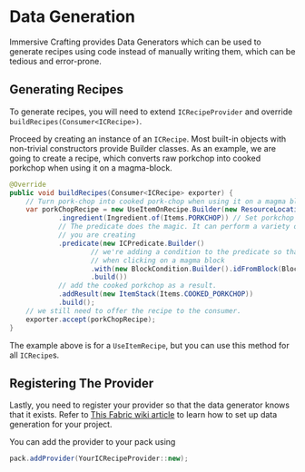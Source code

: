 # Data Generation

Immersive Crafting provides Data Generators which can be used
to generate recipes using code instead of manually writing them,
which can be tedious and error-prone.

## Generating Recipes

To generate recipes, you will need to extend `ICRecipeProvider`
and override `buildRecipes(Consumer<ICRecipe>)`.

Proceed by creating an instance of an `ICRecipe`.
Most built-in objects with non-trivial constructors provide Builder classes.
As an example, we are going to create a recipe, which converts raw porkchop into cooked porkchop
when using it on a magma-block.

```java
@Override
public void buildRecipes(Consumer<ICRecipe> exporter) {
    // Turn pork-chop into cooked pork-chop when using it on a magma block.
    var porkChopRecipe = new UseItemOnRecipe.Builder(new ResourceLocation("ic_examples", "cooked_porkchop"))
            .ingredient(Ingredient.of(Items.PORKCHOP)) // Set porkchop to be the ingredient
            // The predicate does the magic. It can perform a variety of checks depending on the type of recipe
            // you are creating
            .predicate(new ICPredicate.Builder()
                    // we're adding a condition to the predicate so that the recipe is only triggered
                    // when clicking on a magma block
                    .with(new BlockCondition.Builder().idFromBlock(Blocks.MAGMA_BLOCK).build())
                    .build())
            // add the cooked porkchop as a result.
            .addResult(new ItemStack(Items.COOKED_PORKCHOP))
            .build();
    // we still need to offer the recipe to the consumer.
    exporter.accept(porkChopRecipe);
}
```
The example above is for a `UseItemRecipe`, but you can use this method for all
`ICRecipe`s.

## Registering The Provider

Lastly, you need to register your provider so that the data generator knows that it exists.
Refer to [This Fabric wiki article](https://fabricmc.net/wiki/tutorial:datagen_setup)
to learn how to set up data generation for your project.

You can add the provider to your pack using 
```java
pack.addProvider(YourICRecipeProvider::new);
```
